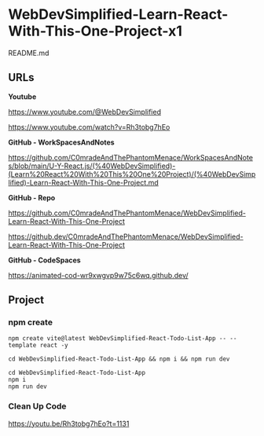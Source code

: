 # WebDevSimplified-Learn-React-With-This-One-Project-x1

README.md

## URLs

**Youtube**

https://www.youtube.com/@WebDevSimplified

https://www.youtube.com/watch?v=Rh3tobg7hEo

**GitHub - WorkSpacesAndNotes**

https://github.com/C0mradeAndThePhantomMenace/WorkSpacesAndNotes/blob/main/U-Y-React.js/(%40WebDevSimplified)-(Learn%20React%20With%20This%20One%20Project)/(%40WebDevSimplified)-Learn-React-With-This-One-Project.md

**GitHub - Repo**

https://github.com/C0mradeAndThePhantomMenace/WebDevSimplified-Learn-React-With-This-One-Project

https://github.dev/C0mradeAndThePhantomMenace/WebDevSimplified-Learn-React-With-This-One-Project

**GitHub - CodeSpaces**

https://animated-cod-wr9xwgvp9w75c6wq.github.dev/



## Project

### npm create

```
npm create vite@latest WebDevSimplified-React-Todo-List-App -- --template react -y

cd WebDevSimplified-React-Todo-List-App && npm i && npm run dev

cd WebDevSimplified-React-Todo-List-App
npm i
npm run dev
```

### Clean Up Code


https://youtu.be/Rh3tobg7hEo?t=1131

